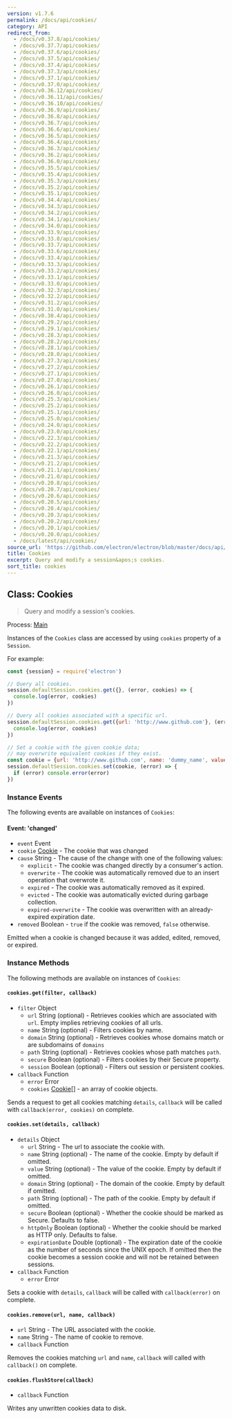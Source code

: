 ```yaml
---
version: v1.7.6
permalink: /docs/api/cookies/
category: API
redirect_from:
  - /docs/v0.37.8/api/cookies/
  - /docs/v0.37.7/api/cookies/
  - /docs/v0.37.6/api/cookies/
  - /docs/v0.37.5/api/cookies/
  - /docs/v0.37.4/api/cookies/
  - /docs/v0.37.3/api/cookies/
  - /docs/v0.37.1/api/cookies/
  - /docs/v0.37.0/api/cookies/
  - /docs/v0.36.12/api/cookies/
  - /docs/v0.36.11/api/cookies/
  - /docs/v0.36.10/api/cookies/
  - /docs/v0.36.9/api/cookies/
  - /docs/v0.36.8/api/cookies/
  - /docs/v0.36.7/api/cookies/
  - /docs/v0.36.6/api/cookies/
  - /docs/v0.36.5/api/cookies/
  - /docs/v0.36.4/api/cookies/
  - /docs/v0.36.3/api/cookies/
  - /docs/v0.36.2/api/cookies/
  - /docs/v0.36.0/api/cookies/
  - /docs/v0.35.5/api/cookies/
  - /docs/v0.35.4/api/cookies/
  - /docs/v0.35.3/api/cookies/
  - /docs/v0.35.2/api/cookies/
  - /docs/v0.35.1/api/cookies/
  - /docs/v0.34.4/api/cookies/
  - /docs/v0.34.3/api/cookies/
  - /docs/v0.34.2/api/cookies/
  - /docs/v0.34.1/api/cookies/
  - /docs/v0.34.0/api/cookies/
  - /docs/v0.33.9/api/cookies/
  - /docs/v0.33.8/api/cookies/
  - /docs/v0.33.7/api/cookies/
  - /docs/v0.33.6/api/cookies/
  - /docs/v0.33.4/api/cookies/
  - /docs/v0.33.3/api/cookies/
  - /docs/v0.33.2/api/cookies/
  - /docs/v0.33.1/api/cookies/
  - /docs/v0.33.0/api/cookies/
  - /docs/v0.32.3/api/cookies/
  - /docs/v0.32.2/api/cookies/
  - /docs/v0.31.2/api/cookies/
  - /docs/v0.31.0/api/cookies/
  - /docs/v0.30.4/api/cookies/
  - /docs/v0.29.2/api/cookies/
  - /docs/v0.29.1/api/cookies/
  - /docs/v0.28.3/api/cookies/
  - /docs/v0.28.2/api/cookies/
  - /docs/v0.28.1/api/cookies/
  - /docs/v0.28.0/api/cookies/
  - /docs/v0.27.3/api/cookies/
  - /docs/v0.27.2/api/cookies/
  - /docs/v0.27.1/api/cookies/
  - /docs/v0.27.0/api/cookies/
  - /docs/v0.26.1/api/cookies/
  - /docs/v0.26.0/api/cookies/
  - /docs/v0.25.3/api/cookies/
  - /docs/v0.25.2/api/cookies/
  - /docs/v0.25.1/api/cookies/
  - /docs/v0.25.0/api/cookies/
  - /docs/v0.24.0/api/cookies/
  - /docs/v0.23.0/api/cookies/
  - /docs/v0.22.3/api/cookies/
  - /docs/v0.22.2/api/cookies/
  - /docs/v0.22.1/api/cookies/
  - /docs/v0.21.3/api/cookies/
  - /docs/v0.21.2/api/cookies/
  - /docs/v0.21.1/api/cookies/
  - /docs/v0.21.0/api/cookies/
  - /docs/v0.20.8/api/cookies/
  - /docs/v0.20.7/api/cookies/
  - /docs/v0.20.6/api/cookies/
  - /docs/v0.20.5/api/cookies/
  - /docs/v0.20.4/api/cookies/
  - /docs/v0.20.3/api/cookies/
  - /docs/v0.20.2/api/cookies/
  - /docs/v0.20.1/api/cookies/
  - /docs/v0.20.0/api/cookies/
  - /docs/latest/api/cookies/
source_url: 'https://github.com/electron/electron/blob/master/docs/api/cookies.md'
title: Cookies
excerpt: Query and modify a session&apos;s cookies.
sort_title: cookies
---
```




<!--


                                      ::::
                                    :o+//+o:
                                    +o    oo-
                                    :o+//oo/+o/
                                      -::-   -oo:
                                               /s/
                      -::::::::-                :s/  :::--
                  :+oo+////////+:        -:/+oo/ :s:-///++oo+:
                /o+:                -/+oo+/:-     +o-      -:+o:
               /s:              -:+o+/:           -o+         :s/
              -s/            -/oo/:                /s-         +s-
              -s/         -/oo/-                   -s/         /s-
               oo       :+o/-                       oo         oo
               -s/    :oo/                          /s-       /s-
                :s/ :oo:              -::-          /s-      /s:
                  -+o/               /ssss/         :s:    -+o-
                 :o+--               /ssss/         :s:   :o+-
                :s/  +o:              -::-          /s-   --
               -s/    :+o/-                         /s-
               oo       -+o+-                       oo
              -s/         -/oo/-                   -s/
             -+soo+:         -/oo/:                /s-      /oooo+-
             o+   :s:           -:+o+/:-          -o+      /s:  -oo
             oo:--/s:       ::      -:+oo+/:-     -/-      /s/--:o+
              :+++/-        :s:          -:/+ooo++//////++oo//+o+:
                             /s:                --::::::--
                              /s/              /s-
                               :oo:          :oo:
                                 /oo/-    -/oo/
                                   -/+oooo+/-





                   _______  _______  _______  _______  __
                  |       ||       ||       ||       ||  |
                  |  _____||_     _||   _   ||    _  ||  |
                  | |_____   |   |  |  | |  ||   |_| ||  |
                  |_____  |  |   |  |  |_|  ||    ___||__|
                   _____| |  |   |  |       ||   |     __
                  |_______|  |___|  |_______||___|    |__|


    This file is generated automatically, so it should not be edited.

    To make changes, head over to the electron/electron repository:

    https://github.com/electron/electron/blob/master/docs/api/cookies.md

    Thanks!

-->
## Class: Cookies

> Query and modify a session's cookies.

Process: [Main]({{site.baseurl}}/docs/glossary#main-process)

Instances of the `Cookies` class are accessed by using `cookies` property of a `Session`.

For example:

```javascript
const {session} = require('electron')

// Query all cookies.
session.defaultSession.cookies.get({}, (error, cookies) => {
  console.log(error, cookies)
})

// Query all cookies associated with a specific url.
session.defaultSession.cookies.get({url: 'http://www.github.com'}, (error, cookies) => {
  console.log(error, cookies)
})

// Set a cookie with the given cookie data;
// may overwrite equivalent cookies if they exist.
const cookie = {url: 'http://www.github.com', name: 'dummy_name', value: 'dummy'}
session.defaultSession.cookies.set(cookie, (error) => {
  if (error) console.error(error)
})
```

### Instance Events

The following events are available on instances of `Cookies`:

#### Event: 'changed'

*   `event` Event
*   `cookie` [Cookie]({{site.baseurl}}/docs/api/structures/cookie) - The cookie that was changed
*   `cause` String - The cause of the change with one of the following values:
    *   `explicit` - The cookie was changed directly by a consumer's action.
    *   `overwrite` - The cookie was automatically removed due to an insert operation that overwrote it.
    *   `expired` - The cookie was automatically removed as it expired.
    *   `evicted` - The cookie was automatically evicted during garbage collection.
    *   `expired-overwrite` - The cookie was overwritten with an already-expired expiration date.
*   `removed` Boolean - `true` if the cookie was removed, `false` otherwise.

Emitted when a cookie is changed because it was added, edited, removed, or expired.

### Instance Methods

The following methods are available on instances of `Cookies`:

#### `cookies.get(filter, callback)`

*   `filter` Object
    *   `url` String (optional) - Retrieves cookies which are associated with `url`. Empty implies retrieving cookies of all urls.
    *   `name` String (optional) - Filters cookies by name.
    *   `domain` String (optional) - Retrieves cookies whose domains match or are subdomains of `domains`
    *   `path` String (optional) - Retrieves cookies whose path matches `path`.
    *   `secure` Boolean (optional) - Filters cookies by their Secure property.
    *   `session` Boolean (optional) - Filters out session or persistent cookies.
*   `callback` Function
    *   `error` Error
    *   `cookies` [Cookie[]]({{site.baseurl}}/docs/api/structures/cookie) - an array of cookie objects.

Sends a request to get all cookies matching `details`, `callback` will be called with `callback(error, cookies)` on complete.

#### `cookies.set(details, callback)`

*   `details` Object
    *   `url` String - The url to associate the cookie with.
    *   `name` String (optional) - The name of the cookie. Empty by default if omitted.
    *   `value` String (optional) - The value of the cookie. Empty by default if omitted.
    *   `domain` String (optional) - The domain of the cookie. Empty by default if omitted.
    *   `path` String (optional) - The path of the cookie. Empty by default if omitted.
    *   `secure` Boolean (optional) - Whether the cookie should be marked as Secure. Defaults to false.
    *   `httpOnly` Boolean (optional) - Whether the cookie should be marked as HTTP only. Defaults to false.
    *   `expirationDate` Double (optional) - The expiration date of the cookie as the number of seconds since the UNIX epoch. If omitted then the cookie becomes a session cookie and will not be retained between sessions.
*   `callback` Function
    *   `error` Error

Sets a cookie with `details`, `callback` will be called with `callback(error)` on complete.

#### `cookies.remove(url, name, callback)`

*   `url` String - The URL associated with the cookie.
*   `name` String - The name of cookie to remove.
*   `callback` Function

Removes the cookies matching `url` and `name`, `callback` will called with `callback()` on complete.

#### `cookies.flushStore(callback)`

*   `callback` Function

Writes any unwritten cookies data to disk.
